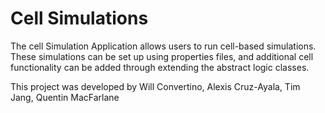 Cell Simulations
====

The cell Simulation Application allows users to run cell-based simulations. These simulations can be set up using properties files, and additional cell functionality can be added through extending the abstract logic classes.

This project was developed by Will Convertino, Alexis Cruz-Ayala, Tim Jang, Quentin MacFarlane
